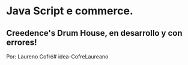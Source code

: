 # Java Script e commerce.

## Creedence's Drum House, en desarrollo y con errores!

Por: Laureno Cofré# idea-CofreLaureano
